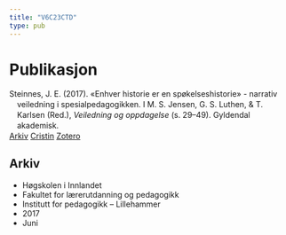 ```yaml
---
title: "V6C23CTD"
type: pub
---
```

<h1>Publikasjon</h1>
<article id="csl-bib-container-V6C23CTD" class="csl-bib-container">
  <div class="csl-bib-body" style="line-height: 1.35; padding-left: 1em; text-indent:-1em;">
  <div class="csl-entry">Steinnes, J. E. (2017). &#xAB;Enhver historie er en sp&#xF8;kelseshistorie&#xBB; - narrativ veiledning i spesialpedagogikken. I M. S. Jensen, G. S. Luthen, &amp; T. Karlsen (Red.), <i>Veiledning og oppdagelse</i> (s. 29&#x2013;49). Gyldendal akademisk.</div>
</div>
  <div class="csl-bib-buttons">
    <a href="#taxonomy-article-V6C23CTD" class="csl-bib-button">Arkiv</a>
    <a href="https://app.cristin.no/results/show.jsf?id=1475575" alt="Cristin URL" class="csl-bib-button">Cristin</a>
    <a href="http://zotero.org/groups/5402882/items/V6C23CTD" alt="Zotero URL" class="csl-bib-button">Zotero</a>
  </div>
  <div id="csl-bib-meta-container-V6C23CTD"></div>
</article>
<div id="csl-bib-meta-V6C23CTD" class="csl-bib-meta">
  <article id="taxonomy-article-V6C23CTD" class="taxonomy-article">
    <h1>Arkiv</h1>
    <ul>
      <li>Høgskolen i Innlandet</li>
      <li>Fakultet for lærerutdanning og pedagogikk</li>
      <li>Institutt for pedagogikk – Lillehammer</li>
      <li>2017</li>
      <li>Juni</li>
    </ul>
  </article>
</div>
